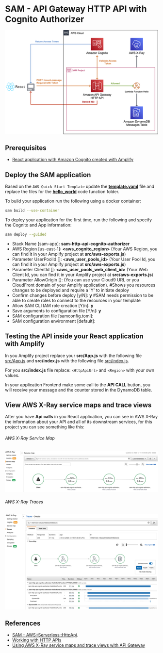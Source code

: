 # SAM - API Gateway HTTP API with Cognito Authorizer

![SAM - API Gateway HTTP API with Cognito Authorizer](images/diagram.png)

## Prerequisites

* [React application with Amazon Cognito created with Amplify](https://github.com/aurbac/amplify-react-app)

## Deploy the SAM application

Based on the `AWS Quick Start Template` update the **[template.yaml](template.yaml)** file and replace the files for the **[hello_world](hello_world)** code function folder.

To build your application run the following using a docker container:

```bash
sam build --use-container
```

To deploy your application for the first time, run the following and specify the Cognito and App information:

```bash
sam deploy --guided
```

* Stack Name [sam-app]: **sam-http-api-cognito-authorizer**
* AWS Region [us-east-1]: **<aws_cognito_region>** (Your AWS Region, you can find it in your Amplify project at **src/aws-exports.js**)
* Parameter UserPoolId []: **<aws_user_pools_id>** (Your User Pool Id, you can find it in your Amplify project at **src/aws-exports.js**)
* Parameter ClientId []: **<aws_user_pools_web_client_id>** (Your Web Client Id, you can find it in your Amplify project at **src/aws-exports.js**)
* Parameter AllowOrigin []: **<UrlApplication>** (You can use your Cloud9 URL or you CloudFront domain of your Amplify application).
#Shows you resources changes to be deployed and require a 'Y' to initiate deploy
* Confirm changes before deploy [y/N]: **y**
#SAM needs permission to be able to create roles to connect to the resources in your template
* Allow SAM CLI IAM role creation [Y/n]: **y**
* Save arguments to configuration file [Y/n]: **y**
* SAM configuration file [samconfig.toml]: 
* SAM configuration environment [default]: 

## Testing the API inside your React application with Amplify

In you Amplify project replace your **src/App.js** with the following file [src/App.js](amplify/src/App.js) and **src/index.js** with the following file [src/index.js](amplify/src/index.js).

For you **src/index.js** file replace: `<HttpApiUrl>` and `<Region>` with your own values.

In your application Frontend make some call to the **API CALL** button, you will receive your message and the counter stored in the DynamoDB table.



## View AWS X-Ray service maps and trace views

After you have **Api calls** in you React application, you can see in AWS X-Ray the information about your API and all of its downstream services, for this project you can see something like this:

###### AWS X-Ray Service Map

![AWS X-Ray Service Map](images/xray-service-map.png)

###### AWS X-Ray Traces

![AWS X-Ray Traces](images/xray-traces.png)

## References

* [SAM - AWS::Serverless::HttpApi](https://docs.aws.amazon.com/serverless-application-model/latest/developerguide/sam-resource-httpapi.html).
* [Working with HTTP APIs](https://docs.aws.amazon.com/apigateway/latest/developerguide/http-api.html)
* [Using AWS X-Ray service maps and trace views with API Gateway](https://docs.aws.amazon.com/apigateway/latest/developerguide/apigateway-using-xray-maps.html)